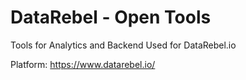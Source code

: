 # DataRebel - Open Tools

Tools for Analytics and Backend Used for DataRebel.io

Platform: https://www.datarebel.io/



